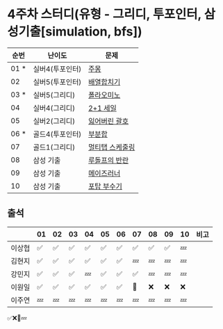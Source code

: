 # 4주차 스터디(유형 - 그리디, 투포인터, 삼성기출[simulation, bfs])
|순번|난이도|문제|
|------|----|---|
|01 *|실버4(투포인터) |[주몽](https://www.acmicpc.net/problem/1940)|
|02  |실버5(투포인터) |[배열합치기](https://www.acmicpc.net/problem/11728)|
|03 *|실버5(그리디)   |[폴라오미노](https://www.acmicpc.net/problem/1343)|
|04  |실버4(그리디)   |[2+1 세일](https://www.acmicpc.net/problem/11508)|
|05  |실버2(그리디)   |[잃어버린 괄호](https://www.acmicpc.net/problem/1541)|
|06 *|골드4(투포인터) |[부분합](https://www.acmicpc.net/problem/1806)|
|07  |골드1(그리디)  |[멀티탭 스케줄링](https://www.acmicpc.net/problem/1700)|
|08  |삼성 기출  |[루돌프의 반란](https://www.codetree.ai/training-field/frequent-problems/problems/rudolph-rebellion/description?page=1&pageSize=20)|
|09  |삼성 기출  |[메이즈러너](https://www.codetree.ai/training-field/frequent-problems/problems/maze-runner/description?page=1&pageSize=20)|
|10  |삼성 기출  |[포탑 부수기](https://www.codetree.ai/training-field/frequent-problems/problems/destroy-the-turret/description?page=1&pageSize=20)|

## 출석

|      |01|02|03|04|05|06|07|08|09|10|비고|
|------|--|--|--|--|--|--|--|--|--|--|:--|
|이상협  |✅|✅|✅|✅|✅|✅|✅|✅|✅|💤|   | 
|김현지  |✅|✅|✅|✅|✅|✅|💤|💤|💤|💤|   | 
|강민지  |✅|✅|✅|💤|✅|✅|✅|💤|💤|💤|   | 
|이원일  |✅|✅|✅|✅|✅|✅|🥺|❌|❌|❌|   | 
|이주연  |💤|💤|💤|💤|💤|💤|💤|💤|💤|💤|   |

✅❌🥺💤
